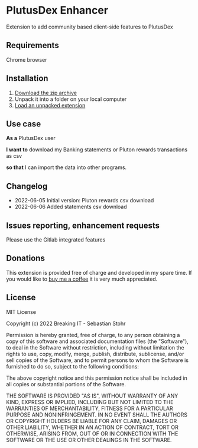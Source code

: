 # PlutusDex Enhancer 
Extension to add community based client-side features to PlutusDex

## Requirements
Chrome browser

## Installation
1. [Download the zip archive](https://gitlab.com/_superhero1/plutusdex-enhancer/-/archive/main/plutusdex-enhancer-main.zip)
2. Unpack it into a folder on your local computer
3. [Load an unpacked extension](https://developer.chrome.com/docs/extensions/mv3/getstarted/#unpacked)

## Use case
**As a** PlutusDex user

**I want to** download my Banking statements or Pluton rewards transactions as csv

**so that** I can import the data into other programs.

## Changelog 
- 2022-06-05  Initial version: Pluton rewards csv download
- 2022-06-06  Added statements csv download

## Issues reporting, enhancement requests
Please use the Gitlab integrated features

## Donations
This extension is provided free of charge and developed in my spare time.
If you would like to [buy me a coffee](https://ko-fi.com/superhero1) it is very much appreciated.

## License
MIT License

Copyright (c) 2022 Breaking IT - Sebastian Stohr

Permission is hereby granted, free of charge, to any person obtaining a copy
of this software and associated documentation files (the "Software"), to deal
in the Software without restriction, including without limitation the rights
to use, copy, modify, merge, publish, distribute, sublicense, and/or sell
copies of the Software, and to permit persons to whom the Software is
furnished to do so, subject to the following conditions:

The above copyright notice and this permission notice shall be included in all
copies or substantial portions of the Software.

THE SOFTWARE IS PROVIDED "AS IS", WITHOUT WARRANTY OF ANY KIND, EXPRESS OR
IMPLIED, INCLUDING BUT NOT LIMITED TO THE WARRANTIES OF MERCHANTABILITY,
FITNESS FOR A PARTICULAR PURPOSE AND NONINFRINGEMENT. IN NO EVENT SHALL THE
AUTHORS OR COPYRIGHT HOLDERS BE LIABLE FOR ANY CLAIM, DAMAGES OR OTHER
LIABILITY, WHETHER IN AN ACTION OF CONTRACT, TORT OR OTHERWISE, ARISING FROM,
OUT OF OR IN CONNECTION WITH THE SOFTWARE OR THE USE OR OTHER DEALINGS IN THE
SOFTWARE.